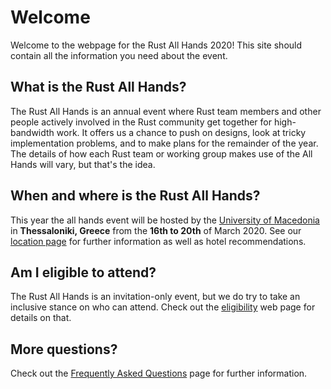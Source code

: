 # Welcome

Welcome to the webpage for the Rust All Hands 2020! This site should
contain all the information you need about the event.

## What is the Rust All Hands?

The Rust All Hands is an annual event where Rust team members and
other people actively involved in the Rust community get together for
high-bandwidth work. It offers us a chance to push on designs, look at
tricky implementation problems, and to make plans for the remainder of
the year. The details of how each Rust team or working group makes use
of the All Hands will vary, but that's the idea.

## When and where is the Rust All Hands?

This year the all hands event will be hosted by the [University of
Macedonia][uom] in **Thessaloniki, Greece** from the **16th to 20th** of March
2020. See our [location page] for further information as well as
hotel recommendations.

[uom]: https://www.uom.gr/en
[location page]: ./location.html

## Am I eligible to attend?

The Rust All Hands is an invitation-only event, but we do try to take an
inclusive stance on who can attend. Check out the [eligibility] web
page for details on that.

[eligibility]: ./eligibility.html

## More questions?

Check out the [Frequently Asked Questions](./faq.md) page for
further information.

